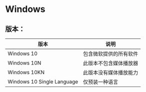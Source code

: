 # Windows
## 版本：
| 版本 | 说明 |
|---|---|
| Windows 10 | 包含微软提供的所有软件 |
| Windows 10N | 此版本不包含媒体播放器 |
| Windows 10KN | 此版本没有媒体播放能力 |
| Windows 10 Single Language | 仅预装一种语言 |